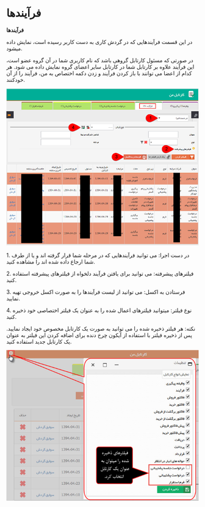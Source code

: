 # فرآیندها    

**فرآیندها**

در این قسمت فرآیندهایی که در گردش کاری به دست کاربر رسیده است، نمایش داده میشود.

در صورتی که مسئول کارتابل گروهی باشد که نام کاربری شما در آن گروه عضو است، این فرآیند علاوه بر کارتابل شما در کارتابل سایر اعضای گروه نمایش داده می شود. هر کدام از اعضا می توانند با باز کردن فرآیند و زدن دکمه اختصاص به من، فرآیند را از آن خودکنند.

![](Process/Process.png)

1\. در دست اجرا: می توانید فرآیندهایی که در مرحله شما قرار گرفته اند و یا از طرف شما ارجاع داده شده اند را مشاهده کنید.

2\. فیلترهای پیشرفته: می توانید برای یافتن فرآیند دلخواه از فیلترهای پیشرفته استفاده کنید.

3\. فرستادن به اکسل: می توانید از لیست فرآیندها را به صورت اکسل خروجی تهیه نمایید.

4\. نوع فیلتر: میتوانید فیلترهای اعمال شده را به عنوان یک فیلتر اختصاصی خود ذخیره کنید.

نکته: هر فیلتر ذخیره شده را می توانید به صورت یک کارتابل مخصوص خود ایجاد نمایید. پس از ذخیره فیلتر با استفاده از آیکون چرخ دنده برای اضافه کردن این فیلتر به عنوان یک کارتابل جدید استفاده کنید.

![](Process/Process.jpg)